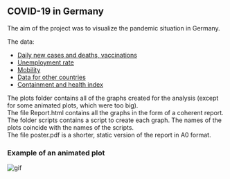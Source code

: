 ## COVID-19 in Germany

The aim of the project was to visualize the pandemic situation in Germany.

The data:
* [Daily new cases and deaths, vaccinations](https://www.kaggle.com/headsortails/covid19-tracking-germany?fbclid=IwAR3GFnUUEMWOvCr1pvNMDFN25hwfpaPv0O2UAn23fZCsZoR189wNT3rxJ4Q)
* [Unemployment rate](https://data.oecd.org/unemp/unemployment-rate.htm)
* [Mobility](https://www.google.com/covid19/mobility/)
* [Data for other countries](https://www.kaggle.com/antgoldbloom/covid19-data-from-john-hopkins-university)
* [Containment and health index](https://github.com/OxCGRT/covid-policy-tracker)

The plots folder contains all of the graphs created for the analysis (except for some animated plots, which were too big).  
The file Report.html contains all the graphs in the form of a coherent report.  
The folder scripts contains a script to create each graph. The names of the plots coincide with the names of the scripts.  
The file poster.pdf is a shorter, static version of the report in A0 format.

### Example of an animated plot
![gif](plots/cases_deaths.gif)

